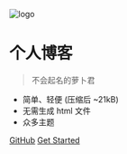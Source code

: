 ![logo](https://harrot114514.github.io/Harrot-Docsify-page/images/icon.jpg)

# 个人博客

> 不会起名的萝卜君

- 简单、轻便 (压缩后 ~21kB)
- 无需生成 html 文件
- 众多主题

[GitHub](https://github.com/docsifyjs/docsify/)
[Get Started](#docsify)
